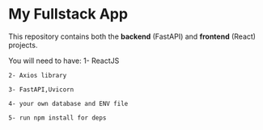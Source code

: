 # My Fullstack App

This repository contains both the **backend** (FastAPI) and **frontend** (React) projects.
 
You will need to have:
    1- ReactJS 

    2- Axios library

    3- FastAPI,Uvicorn

    4- your own database and ENV file

    5- run npm install for deps



